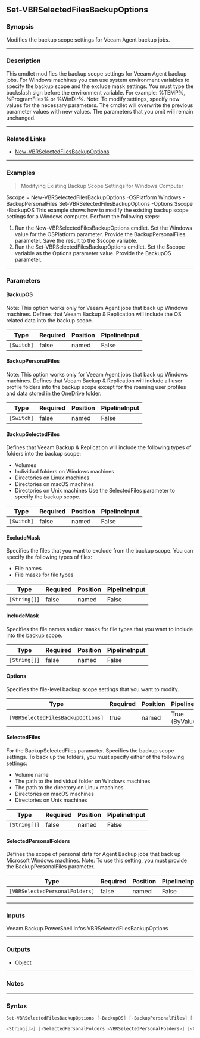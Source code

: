 Set-VBRSelectedFilesBackupOptions
---------------------------------

### Synopsis
Modifies the backup scope settings for Veeam Agent backup jobs.

---

### Description

This cmdlet modifies the backup scope settings for Veeam Agent backup jobs.
For Windows machines you can use system environment variables to specify the backup scope and the exclude mask settings. You must type the backslash sign before the environment variable. For example: \%TEMP%, \%ProgramFiles% or \%WinDir%.
Note: To modify settings, specify new values for the necessary parameters. The cmdlet will overwrite the previous parameter values with new values. The parameters that you omit will remain unchanged.

---

### Related Links
* [New-VBRSelectedFilesBackupOptions](New-VBRSelectedFilesBackupOptions)

---

### Examples
> Modifying Existing Backup Scope Settings for Windows Computer

$scope = New-VBRSelectedFilesBackupOptions -OSPlatform Windows -BackupPersonalFiles
Set-VBRSelectedFilesBackupOptions -Options $scope -BackupOS
This example shows how to modify the existing backup scope settings for a Windows computer.
Perform the following steps:
1. Run the New-VBRSelectedFilesBackupOptions cmdlet. Set the Windows value for the OSPlatform parameter. Provide the BackupPersonalFiles parameter. Save the result to the $scope variable.
2. Run the Set-VBRSelectedFilesBackupOptions cmdlet. Set the $scope variable as the Options parameter value. Provide the BackupOS parameter.

---

### Parameters
#### **BackupOS**
Note: This option works only for Veeam Agent jobs that back up Windows machines.
Defines that Veeam Backup & Replication will include the OS related data into the backup scope.

|Type      |Required|Position|PipelineInput|
|----------|--------|--------|-------------|
|`[Switch]`|false   |named   |False        |

#### **BackupPersonalFiles**
Note: This option works only for Veeam Agent jobs that back up Windows machines.
Defines that Veeam Backup & Replication will include all user profile folders into the backup scope except for the roaming user profiles and data stored in the OneDrive folder.

|Type      |Required|Position|PipelineInput|
|----------|--------|--------|-------------|
|`[Switch]`|false   |named   |False        |

#### **BackupSelectedFiles**
Defines that Veeam Backup & Replication will include the following types of folders into the backup scope:
* Volumes
* Individual folders on Windows machines
* Directories on Linux machines
* Directories on macOS machines
* Directories on Unix machines
Use the SelectedFiles parameter to specify the backup scope.

|Type      |Required|Position|PipelineInput|
|----------|--------|--------|-------------|
|`[Switch]`|false   |named   |False        |

#### **ExcludeMask**
Specifies the files that you want to exclude from the backup scope. You can specify the following types of files:
* File names
* File masks for file types

|Type        |Required|Position|PipelineInput|
|------------|--------|--------|-------------|
|`[String[]]`|false   |named   |False        |

#### **IncludeMask**
Specifies the file names and/or masks for file types that you want to include into the backup scope.

|Type        |Required|Position|PipelineInput|
|------------|--------|--------|-------------|
|`[String[]]`|false   |named   |False        |

#### **Options**
Specifies the file-level backup scope settings that you want to modify.

|Type                             |Required|Position|PipelineInput |
|---------------------------------|--------|--------|--------------|
|`[VBRSelectedFilesBackupOptions]`|true    |named   |True (ByValue)|

#### **SelectedFiles**
For the BackupSelectedFiles parameter.
Specifies the backup scope settings. To back up the folders, you must specify either of the following settings:
* Volume name
* The path to the individual folder on Windows machines
* The path to the directory on Linux machines
* Directories on macOS machines
* Directories on Unix machines

|Type        |Required|Position|PipelineInput|
|------------|--------|--------|-------------|
|`[String[]]`|false   |named   |False        |

#### **SelectedPersonalFolders**
Defines the scope of personal data for Agent Backup jobs that back up Microsoft Windows machines.
Note: To use this setting, you must provide the BackupPersonalFiles parameter.

|Type                          |Required|Position|PipelineInput|
|------------------------------|--------|--------|-------------|
|`[VBRSelectedPersonalFolders]`|false   |named   |False        |

---

### Inputs
Veeam.Backup.PowerShell.Infos.VBRSelectedFilesBackupOptions

---

### Outputs
* [Object](https://learn.microsoft.com/en-us/dotnet/api/System.Object)

---

### Notes

---

### Syntax
```PowerShell
Set-VBRSelectedFilesBackupOptions [-BackupOS] [-BackupPersonalFiles] [-BackupSelectedFiles] [-ExcludeMask <String[]>] [-IncludeMask <String[]>] -Options <VBRSelectedFilesBackupOptions> [-SelectedFiles 
```
```PowerShell
<String[]>] [-SelectedPersonalFolders <VBRSelectedPersonalFolders>] [<CommonParameters>]
```
